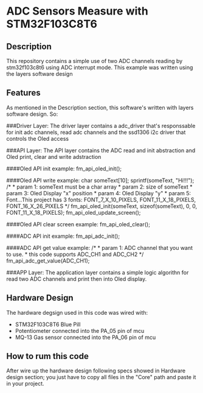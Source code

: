 # ADC Sensors Measure with STM32F103C8T6

## Description

This repository contains a simple use of two ADC channels reading by stm32f103c8t6 using
ADC interrupt mode. This example was written using the layers software design

## Features
As mentioned in the Description section, this software's written with layers software design. So:

###Driver Layer:
The driver layer contains a adc_driver that's responssable for init adc channels, read adc channels and
the ssd1306 i2c driver that controls the Oled access

###API Layer:
The API layer contains the ADC read and init abstraction and Oled print, clear and write adstraction

####Oled API init example:
	fm_api_oled_init();
	
####Oled API write example:
	char someText[10];
	sprintf(someText, "Hi!!!");
	/*
	* param 1: someText must be a char array
	* param 2: size of someText
	* param 3: Oled Display "x" position
	* param 4: Oled Display "y"
	* param 5: Font...This project has 3 fonts: FONT_7_X_10_PIXELS, FONT_11_X_18_PIXELS, FONT_16_X_26_PIXELS
	*/
	fm_api_oled_init(someText, sizeof(someText), 0, 0, FONT_11_X_18_PIXELS);
    fm_api_oled_update_screen();

####Oled API clear screen example:
	fm_api_oled_clear();
	

####ADC API init example:
	fm_api_adc_init();
	
####ADC API get value example:
	/*
	* param 1: ADC channel that you want to use.
	* this code supports ADC_CH1 and ADC_CH2
	*/
	fm_api_adc_get_value(ADC_CH1);
	

###APP Layer:
The application layer contains a simple logic algorithn for read two ADC channels and print then into Oled display.

## Hardware Design

The hardware degsign used in this code was wired with:
  - STM32F103C8T6 Blue Pill
  - Potentiometer connected into the PA_05 pin of mcu
  - MQ-13 Gas sensor connected into the PA_06 pin of mcu

## How to rum this code

After wire up the hardware design following specs showed in Hardware design section;
you just have to copy all files in the "Core" path and paste it in your project.